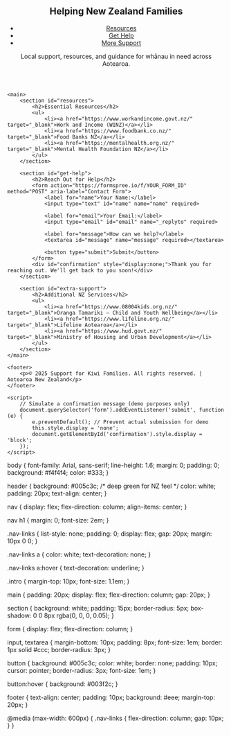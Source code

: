 <!DOCTYPE html>
<html lang="en">
<head>
    <meta charset="UTF-8">
    <meta name="viewport" content="width=device-width, initial-scale=1.0">
    <title>Support for Kiwi Families</title>
    <link rel="stylesheet" href="style.css">
</head>
<body>
    <header>
        <nav>
            <h1>Helping New Zealand Families</h1>
            <ul class="nav-links">
                <li><a href="#resources">Resources</a></li>
                <li><a href="#get-help">Get Help</a></li>
                <li><a href="#extra-support">More Support</a></li>
            </ul>
        </nav>
        <p class="intro">Local support, resources, and guidance for whānau in need across Aotearoa.</p>
    </header>

    <main>
        <section id="resources">
            <h2>Essential Resources</h2>
            <ul>
                <li><a href="https://www.workandincome.govt.nz/" target="_blank">Work and Income (WINZ)</a></li>
                <li><a href="https://www.foodbank.co.nz/" target="_blank">Food Banks NZ</a></li>
                <li><a href="https://mentalhealth.org.nz/" target="_blank">Mental Health Foundation NZ</a></li>
            </ul>
        </section>

        <section id="get-help">
            <h2>Reach Out for Help</h2>
            <form action="https://formspree.io/f/YOUR_FORM_ID" method="POST" aria-label="Contact Form">
                <label for="name">Your Name:</label>
                <input type="text" id="name" name="name" required>

                <label for="email">Your Email:</label>
                <input type="email" id="email" name="_replyto" required>

                <label for="message">How can we help?</label>
                <textarea id="message" name="message" required></textarea>

                <button type="submit">Submit</button>
            </form>
            <div id="confirmation" style="display:none;">Thank you for reaching out. We'll get back to you soon!</div>
        </section>

        <section id="extra-support">
            <h2>Additional NZ Services</h2>
            <ul>
                <li><a href="https://www.08004kids.org.nz/" target="_blank">Oranga Tamariki – Child and Youth Wellbeing</a></li>
                <li><a href="https://www.lifeline.org.nz/" target="_blank">Lifeline Aotearoa</a></li>
                <li><a href="https://www.hud.govt.nz/" target="_blank">Ministry of Housing and Urban Development</a></li>
            </ul>
        </section>
    </main>

    <footer>
        <p>© 2025 Support for Kiwi Families. All rights reserved. | Aotearoa New Zealand</p>
    </footer>

    <script>
        // Simulate a confirmation message (demo purposes only)
        document.querySelector('form').addEventListener('submit', function (e) {
            e.preventDefault(); // Prevent actual submission for demo
            this.style.display = 'none';
            document.getElementById('confirmation').style.display = 'block';
        });
    </script>
</body>
</html>
body {
    font-family: Arial, sans-serif;
    line-height: 1.6;
    margin: 0;
    padding: 0;
    background: #f4f4f4;
    color: #333;
}

header {
    background: #005c3c; /* deep green for NZ feel */
    color: white;
    padding: 20px;
    text-align: center;
}

nav {
    display: flex;
    flex-direction: column;
    align-items: center;
}

nav h1 {
    margin: 0;
    font-size: 2em;
}

.nav-links {
    list-style: none;
    padding: 0;
    display: flex;
    gap: 20px;
    margin: 10px 0 0;
}

.nav-links a {
    color: white;
    text-decoration: none;
}

.nav-links a:hover {
    text-decoration: underline;
}

.intro {
    margin-top: 10px;
    font-size: 1.1em;
}

main {
    padding: 20px;
    display: flex;
    flex-direction: column;
    gap: 20px;
}

section {
    background: white;
    padding: 15px;
    border-radius: 5px;
    box-shadow: 0 0 8px rgba(0, 0, 0, 0.05);
}

form {
    display: flex;
    flex-direction: column;
}

input, textarea {
    margin-bottom: 10px;
    padding: 8px;
    font-size: 1em;
    border: 1px solid #ccc;
    border-radius: 3px;
}

button {
    background: #005c3c;
    color: white;
    border: none;
    padding: 10px;
    cursor: pointer;
    border-radius: 3px;
    font-size: 1em;
}

button:hover {
    background: #003f2c;
}

footer {
    text-align: center;
    padding: 10px;
    background: #eee;
    margin-top: 20px;
}

@media (max-width: 600px) {
    .nav-links {
        flex-direction: column;
        gap: 10px;
    }
}

